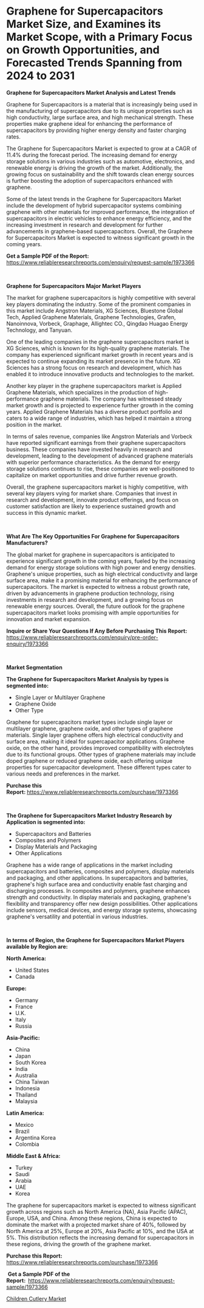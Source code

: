 <p><h1>Graphene for Supercapacitors Market Size, and Examines its Market Scope, with a Primary Focus on Growth Opportunities, and Forecasted Trends Spanning from 2024 to 2031</h1></p><p><strong>Graphene for Supercapacitors Market Analysis and Latest Trends</strong></p>
<p><p>Graphene for Supercapacitors is a material that is increasingly being used in the manufacturing of supercapacitors due to its unique properties such as high conductivity, large surface area, and high mechanical strength. These properties make graphene ideal for enhancing the performance of supercapacitors by providing higher energy density and faster charging rates.</p><p>The Graphene for Supercapacitors Market is expected to grow at a CAGR of 11.4% during the forecast period. The increasing demand for energy storage solutions in various industries such as automotive, electronics, and renewable energy is driving the growth of the market. Additionally, the growing focus on sustainability and the shift towards clean energy sources is further boosting the adoption of supercapacitors enhanced with graphene.</p><p>Some of the latest trends in the Graphene for Supercapacitors Market include the development of hybrid supercapacitor systems combining graphene with other materials for improved performance, the integration of supercapacitors in electric vehicles to enhance energy efficiency, and the increasing investment in research and development for further advancements in graphene-based supercapacitors. Overall, the Graphene for Supercapacitors Market is expected to witness significant growth in the coming years.</p></p>
<p><strong>Get a Sample PDF of the Report:&nbsp;</strong> <a href="https://www.reliableresearchreports.com/enquiry/request-sample/1973366">https://www.reliableresearchreports.com/enquiry/request-sample/1973366</a></p>
<p>&nbsp;</p>
<p><strong>Graphene for Supercapacitors Major Market Players</strong></p>
<p><p>The market for graphene supercapacitors is highly competitive with several key players dominating the industry. Some of the prominent companies in this market include Angstron Materials, XG Sciences, Bluestone Global Tech, Applied Graphene Materials, Graphene Technologies, Grafen, Nanoinnova, Vorbeck, Graphage, Allightec CO., Qingdao Huagao Energy Technology, and Tanyuan.</p><p>One of the leading companies in the graphene supercapacitors market is XG Sciences, which is known for its high-quality graphene materials. The company has experienced significant market growth in recent years and is expected to continue expanding its market presence in the future. XG Sciences has a strong focus on research and development, which has enabled it to introduce innovative products and technologies to the market.</p><p>Another key player in the graphene supercapacitors market is Applied Graphene Materials, which specializes in the production of high-performance graphene materials. The company has witnessed steady market growth and is projected to experience further growth in the coming years. Applied Graphene Materials has a diverse product portfolio and caters to a wide range of industries, which has helped it maintain a strong position in the market.</p><p>In terms of sales revenue, companies like Angstron Materials and Vorbeck have reported significant earnings from their graphene supercapacitors business. These companies have invested heavily in research and development, leading to the development of advanced graphene materials with superior performance characteristics. As the demand for energy storage solutions continues to rise, these companies are well-positioned to capitalize on market opportunities and drive further revenue growth.</p><p>Overall, the graphene supercapacitors market is highly competitive, with several key players vying for market share. Companies that invest in research and development, innovate product offerings, and focus on customer satisfaction are likely to experience sustained growth and success in this dynamic market.</p></p>
<p>&nbsp;</p>
<p><strong>What Are The Key Opportunities For Graphene for Supercapacitors Manufacturers?</strong></p>
<p><p>The global market for graphene in supercapacitors is anticipated to experience significant growth in the coming years, fueled by the increasing demand for energy storage solutions with high power and energy densities. Graphene's unique properties, such as high electrical conductivity and large surface area, make it a promising material for enhancing the performance of supercapacitors. The market is expected to witness a robust growth rate, driven by advancements in graphene production technology, rising investments in research and development, and a growing focus on renewable energy sources. Overall, the future outlook for the graphene supercapacitors market looks promising with ample opportunities for innovation and market expansion.</p></p>
<p><strong>Inquire or Share Your Questions If Any Before Purchasing This Report:</strong> <a href="https://www.reliableresearchreports.com/enquiry/pre-order-enquiry/1973366">https://www.reliableresearchreports.com/enquiry/pre-order-enquiry/1973366</a></p>
<p>&nbsp;</p>
<p><strong>Market Segmentation</strong></p>
<p><strong>The Graphene for Supercapacitors Market Analysis by types is segmented into:</strong></p>
<p><ul><li>Single Layer or Multilayer Graphene</li><li>Graphene Oxide</li><li>Other Type</li></ul></p>
<p><p>Graphene for supercapacitors market types include single layer or multilayer graphene, graphene oxide, and other types of graphene materials. Single layer graphene offers high electrical conductivity and surface area, making it ideal for supercapacitor applications. Graphene oxide, on the other hand, provides improved compatibility with electrolytes due to its functional groups. Other types of graphene materials may include doped graphene or reduced graphene oxide, each offering unique properties for supercapacitor development. These different types cater to various needs and preferences in the market.</p></p>
<p><strong>Purchase this Report:&nbsp;</strong><a href="https://www.reliableresearchreports.com/purchase/1973366">https://www.reliableresearchreports.com/purchase/1973366</a></p>
<p>&nbsp;</p>
<p><strong>The Graphene for Supercapacitors Market Industry Research by Application is segmented into:</strong></p>
<p><ul><li>Supercapacitors and Batteries</li><li>Composites and Polymers</li><li>Display Materials and Packaging</li><li>Other Applications</li></ul></p>
<p><p>Graphene has a wide range of applications in the market including supercapacitors and batteries, composites and polymers, display materials and packaging, and other applications. In supercapacitors and batteries, graphene's high surface area and conductivity enable fast charging and discharging processes. In composites and polymers, graphene enhances strength and conductivity. In display materials and packaging, graphene's flexibility and transparency offer new design possibilities. Other applications include sensors, medical devices, and energy storage systems, showcasing graphene's versatility and potential in various industries.</p></p>
<p>&nbsp;</p>
<p><strong>In terms of Region, the Graphene for Supercapacitors Market Players available by Region are:</strong></p>
<p>
    <p> <strong> North America: </strong>
        <ul>
            <li>United States</li>
            <li>Canada</li>
        </ul>
        </p> 
    <p> <strong> Europe: </strong>
        <ul>
            <li>Germany</li>
            <li>France</li>
            <li>U.K.</li>
            <li>Italy</li>
            <li>Russia</li>
        </ul>
        </p> 
    <p> <strong> Asia-Pacific: </strong>
        <ul>
            <li>China</li>
            <li>Japan</li>
            <li>South Korea</li>
            <li>India</li>
            <li>Australia</li>
            <li>China Taiwan</li>
            <li>Indonesia</li>
            <li>Thailand</li>
            <li>Malaysia</li>
        </ul>
        </p> 
    <p> <strong> Latin America: </strong>
        <ul>
            <li>Mexico</li>
            <li>Brazil</li>
            <li>Argentina Korea</li>
            <li>Colombia</li>
        </ul>
        </p> 
    <p> <strong> Middle East & Africa: </strong>
        <ul>
            <li>Turkey</li>
            <li>Saudi</li>
            <li>Arabia</li>
            <li>UAE</li>
            <li>Korea</li>
        </ul>
    </p>
    </p>
<p><p>The graphene for supercapacitors market is expected to witness significant growth across regions such as North America (NA), Asia Pacific (APAC), Europe, USA, and China. Among these regions, China is expected to dominate the market with a projected market share of 40%, followed by North America at 25%, Europe at 20%, Asia Pacific at 10%, and the USA at 5%. This distribution reflects the increasing demand for supercapacitors in these regions, driving the growth of the graphene market.</p></p>
<p><strong>Purchase this Report: </strong><a href="https://www.reliableresearchreports.com/purchase/1973366">https://www.reliableresearchreports.com/purchase/1973366</a></p>
<p>&nbsp;<strong>Get a Sample PDF of the Report:&nbsp;&nbsp;</strong><a href="https://www.reliableresearchreports.com/enquiry/request-sample/1973366">https://www.reliableresearchreports.com/enquiry/request-sample/1973366</a></p>
<p><strong></strong></p>
<p><p><a href="https://carnation-joke-41f.notion.site/Children-Cutlery-Market-Research-Report-Reveals-The-Latest-Trends-And-Opportunities-of-this-Market-f-799e5b908e5b4a51ae997c36ccfa8e06">Children Cutlery Market</a></p></p>